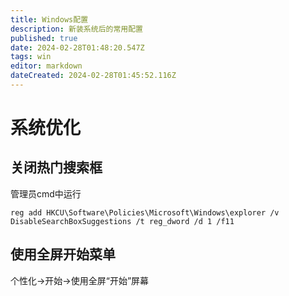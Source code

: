 ```yaml
---
title: Windows配置
description: 新装系统后的常用配置
published: true
date: 2024-02-28T01:48:20.547Z
tags: win
editor: markdown
dateCreated: 2024-02-28T01:45:52.116Z
---
```


# 系统优化
## 关闭热门搜索框
管理员cmd中运行
```
reg add HKCU\Software\Policies\Microsoft\Windows\explorer /v DisableSearchBoxSuggestions /t reg_dword /d 1 /f11
```

## 使用全屏开始菜单
个性化->开始->使用全屏“开始”屏幕